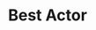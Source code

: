 ---
title: "Best Actor"
edition: 2017
winner: Barry Keoghan
kind: "actor"
films: [sacred-deer.md]
image: https://m.media-amazon.com/images/M/MV5BMjNiYjY4YjYtNjc4Zi00NDM2LTgyNjYtM2FlYjhlNzgyMzIyXkEyXkFqcGdeQXVyNjUwNzk3NDc@._V1_.jpg
type: award
weight: 4
---